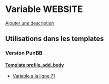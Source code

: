 # Variable WEBSITE
[Ajouter une description](https://fa-tvars.appspot.com/var/WEBSITE)

## Utilisations dans les templates

### Version PunBB

#### [Template profile_add_body](punbb/profile_add_body.md)
* [Variable &agrave; la ligne 71](../punbb/profile_add_body.tpl#L71)